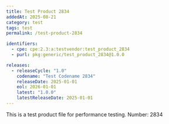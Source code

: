 ```yaml
---
title: Test Product 2834
addedAt: 2025-08-21
category: test
tags: test
permalink: /test-product-2834

identifiers:
  - cpe: cpe:2.3:a:testvendor:test_product_2834
  - purl: pkg:generic/test_product_2834@1.0.0

releases:
  - releaseCycle: "1.0"
    codename: "Test Codename 2834"
    releaseDate: 2025-01-01
    eol: 2026-01-01
    latest: "1.0.0"
    latestReleaseDate: 2025-01-01
---
```


This is a test product file for performance testing. Number: 2834
